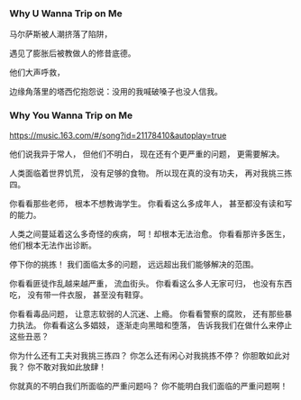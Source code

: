 ### Why U Wanna Trip on Me
马尔萨斯被人潮挤落了陷阱，

遇见了膨胀后被教做人的修昔底德。

他们大声呼救，

边缘角落里的塔西佗抱怨说：没用的我喊破嗓子也没人信我。

### Why You Wanna Trip on Me
https://music.163.com/#/song?id=21178410&autoplay=true

他们说我异于常人，
但他们不明白，
现在还有个更严重的问题，
更需要解决。

人类面临着世界饥荒，
没有足够的食物。
所以现在真的没有功夫，
再对我挑三拣四。

你看看那些老师，
根本不想教诲学生。
你看看这么多成年人，
甚至都没有读和写的能力。

人类之间蔓延着这么多奇怪的疾病，
呵！却根本无法治愈。
你看看那许多医生，
他们根本无法作出诊断。

停下你的挑拣！
我们面临太多的问题，
远远超出我们能够解决的范围。

你看看匪徒作乱越来越严重，
流血街头。
你看看这么多人无家可归，
也没有东西吃，
没有带一件衣服，
甚至没有鞋穿。

你看看毒品问题，
让意志软弱的人沉迷、上瘾。
你看看警察的腐败，
还有那些暴力执法。
你看看这么多娼妓，
逐渐走向黑暗和堕落，
告诉我我们在做什么来停止这些丑恶？

你为什么还有工夫对我挑三拣四？
你怎么还有闲心对我挑拣不停？
你胆敢如此对我？
你不敢对我如此放肆！

你就真的不明白我们所面临的严重问题吗？
你不能明白我们面临的严重问题啊！
